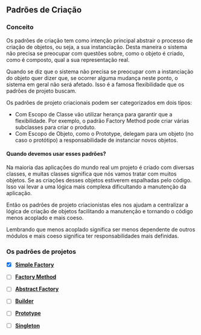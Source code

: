 ## Padrões de Criação

### Conceito 

Os padrões de criação tem como intenção principal abstrair o processo de criação de objetos, ou seja, a sua instanciação. Desta maneira o sistema não precisa se preocupar com questões sobre, como o objeto é criado, como é composto, qual a sua representação real. 

Quando se diz que o sistema não precisa se preocupar com a instanciação do objeto quer dizer que, se ocorrer alguma mudança neste ponto, o sistema em geral não será afetado. Isso é a famosa flexibilidade que os padrões de projeto buscam.

Os padrões de projeto criacionais podem ser categorizados em dois tipos:

- Com Escopo de Classe vão utilizar herança para garantir que a flexibilidade. Por exemplo, o padrão Factory Method pode criar várias subclasses para criar o produto. 
- Com Escopo de Objeto, como o Prototype, delegam para um objeto (no caso o protótipo) a responsabilidade de instanciar novos objetos.


#### Quando devemos usar esses padrões?

Na maioria das aplicações do mundo real um projeto é criado com diversas classes, e muitas classes significa que nós vamos tratar com muitos objetos. Se as criações desses objetos estiverem espalhadas pelo código. Isso vai levar a uma lógica mais complexa dificultando a manutenção da aplicação.

Então os padrões de projeto criacionistas eles nos ajudam a centralizar a lógica de criação de objetos facilitando a manutenção e tornando o código menos acoplado e mais coeso.

Lembrando que menos acoplado significa ser menos dependente de outros módulos e mais coeso significa ter responsabilidades mais definidas.

### Os padrões de projetos

- [x] [**Simple Factory**][simple_factory_pattern]
- [ ] [**Factory Method**][factory_method_pattern]
- [ ] [**Abstract Factory**][abstract_factory_pattern]
- [ ] [**Builder**][builder_pattern]
- [ ] [**Prototype**][prototype_pattern]
- [ ] [**Singleton**][singleton_pattern]


[simple_factory_pattern]: <https://github.com/alexandredorea/Demo.Design.Pattern/tree/master/src/1.%20Creational/SimpleFactory>
[factory_method_pattern]: <https://github.com/alexandredorea/Demo.Design.Pattern/tree/master/src/1.%20Creational/FactoryMethod>
[abstract_factory_pattern]: <>
[builder_pattern]: <>
[prototype_pattern]: <>
[singleton_pattern]: <>

